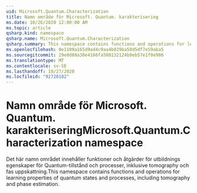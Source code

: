 ```yaml
---
uid: Microsoft.Quantum.Characterization
title: Namn område för Microsoft. Quantum. karakterisering
ms.date: 10/26/2020 12:00:00 AM
ms.topic: article
qsharp.kind: namespace
qsharp.name: Microsoft.Quantum.Characterization
qsharp.summary: This namespace contains functions and operations for learning properties of quantum states and processes, including tomography and phase estimation.
ms.openlocfilehash: 0e1109a165d9ad4c9aa4b829ba50d5df7e59aba5
ms.sourcegitcommit: 29e0d88a30e4166fa580132124b0eb57e1f0e986
ms.translationtype: MT
ms.contentlocale: sv-SE
ms.lasthandoff: 10/27/2020
ms.locfileid: "92728182"
---
```

# <a name="microsoftquantumcharacterization-namespace"></a><span data-ttu-id="3f5dd-102">Namn område för Microsoft. Quantum. karakterisering</span><span class="sxs-lookup"><span data-stu-id="3f5dd-102">Microsoft.Quantum.Characterization namespace</span></span>

<span data-ttu-id="3f5dd-103">Det här namn området innehåller funktioner och åtgärder för utbildnings egenskaper för Quantum-tillstånd och processer, inklusive tomography och fas uppskattning.</span><span class="sxs-lookup"><span data-stu-id="3f5dd-103">This namespace contains functions and operations for learning properties of quantum states and processes, including tomography and phase estimation.</span></span>

